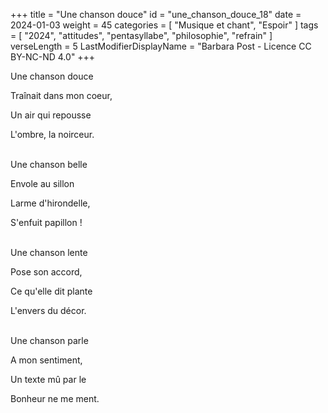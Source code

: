 +++
title = "Une chanson douce"
id = "une_chanson_douce_18"
date = 2024-01-03
weight = 45
categories = [ "Musique et chant", "Espoir" ]
tags = [
  "2024",
  "attitudes",
  "pentasyllabe",
  "philosophie",
  "refrain"
]
verseLength = 5
LastModifierDisplayName = "Barbara Post - Licence CC BY-NC-ND 4.0"
+++

Une chanson douce

Traînait dans mon coeur,

Un air qui repousse

L'ombre, la noirceur.

 \
Une chanson belle

Envole au sillon

Larme d'hirondelle,

S'enfuit papillon !

 \
Une chanson lente

Pose son accord,

Ce qu'elle dit plante

L'envers du décor.

 \
Une chanson parle

A mon sentiment,

Un texte mû par le

Bonheur ne me ment.
